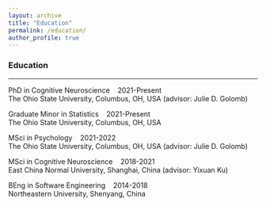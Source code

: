 ```yaml
---
layout: archive
title: "Education"
permalink: /education/
author_profile: true
---
```


### Education
---
PhD in Cognitive Neuroscience&nbsp;&nbsp;&nbsp;&nbsp;2021-Present  
The Ohio State University, Columbus, OH, USA (advisor: Julie D. Golomb)

Graduate Minor in Statistics&nbsp;&nbsp;&nbsp;&nbsp;2021-Present  
The Ohio State University, Columbus, OH, USA

MSci in Psychology&nbsp;&nbsp;&nbsp;&nbsp;2021-2022  
The Ohio State University, Columbus, OH, USA (advisor: Julie D. Golomb)

MSci in Cognitive Neuroscience&nbsp;&nbsp;&nbsp;&nbsp;2018-2021  
East China Normal University, Shanghai, China (advisor: Yixuan Ku)

BEng in Software Engineering&nbsp;&nbsp;&nbsp;&nbsp;2014-2018  
Northeastern University, Shenyang, China
